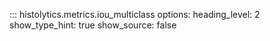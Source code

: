 ::: histolytics.metrics.iou_multiclass
    options:
      heading_level: 2
      show_type_hint: true
      show_source: false
